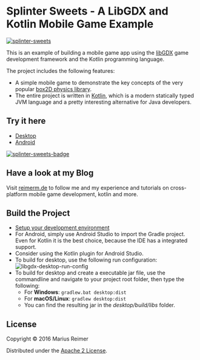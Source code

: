 # Splinter Sweets - A LibGDX and Kotlin Mobile Game Example

[![splinter-sweets](https://reimerm.de/wp-content/uploads/featured-splintersweets.png)](https://reimerm.de/2016/10/splinter-sweets/)

This is an example of building a mobile game app using the [libGDX](http://libgdx.badlogicgames.com/) game development framework and the Kotlin programming language.

The project includes the following features:
* A simple mobile game to demonstrate the key concepts of the very popular [box2D physics library](https://github.com/libgdx/libgdx/wiki/Box2d).
* The entire project is written in [Kotlin](https://kotlinlang.org/), which is a modern statically typed JVM language and a pretty interesting alternative for Java developers.

## Try it here
  * [Desktop](https://github.com/reime005/splintersweets/raw/master/desktop/splintersweets_v1.jar)
  * [Android](https://play.google.com/store/apps/details?id=de.reimerm.splintersweets)

[![splinter-sweets-badge](https://reimerm.de/wp-content/uploads/2016/09/google-play-badge-e1474281064522.png)](https://play.google.com/store/apps/details?id=de.reimerm.splintersweets)

## Have a look at my Blog
Visit [reimerm.de](https://reimerm.de/) to follow me and my experience and tutorials on cross-platform mobile game development, kotlin and more.

## Build the Project
  * [Setup your development environment](https://github.com/libgdx/libgdx/wiki)
  * For Android, simply use Android Studio to import the Gradle project. Even for Kotlin it is the best choice, because the IDE has a integrated support.
  * Consider using the Kotlin plugin for Android Studio.
  * To build for desktop, use the following run configuration:
  ![libgdx-desktop-run-config](tools/desktop-run-configuration.png)
  * To build for desktop and create a executable jar file, use the commandline and navigate to your project root folder, then type the following:
    * For **Windows**:
    `gradlew.bat desktop:dist`
    * For **macOS/Linux**:
    `gradlew desktop:dist`
    * You can find the resulting jar in the _desktop/build/libs_ folder.

## License
Copyright © 2016 Marius Reimer

Distributed under the [Apache 2 License](http://www.apache.org/licenses/LICENSE-2.0.html).